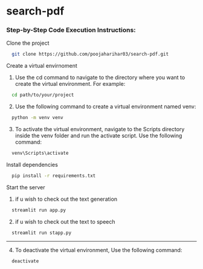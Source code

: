 # search-pdf

### Step-by-Step Code Execution Instructions:
  Clone the project

```bash
  git clone https://github.com/poojaharihar03/search-pdf.git
```
 Create a virtual envirnoment
 1. Use the cd command to navigate to the directory where you want to create the virtual environment. For example:
```bash
  cd path/to/your/project
```
 2. Use the following command to create a virtual environment named venv:
```bash
  python -m venv venv
```
 3. To activate the virtual environment, navigate to the Scripts directory inside the venv folder and run the activate script. Use the following command:
```bash
  venv\Scripts\activate
```
Install dependencies

```bash
  pip install -r requirements.txt
```

Start the server
1) if u wish to check out the text generation
```bash
  streamlit run app.py
```
2) if u wish to check out the text to speech
```bash
  streamlit run stapp.py
```
---
 4. To deactivate the virtual environment,  Use the following command:
```bash
  deactivate
``` 
